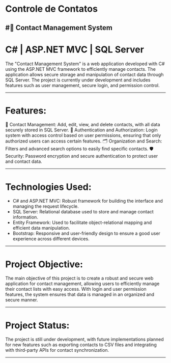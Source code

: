 # Controle de Contatos
#📇 Contact Management System
-------------------------------
# C# | ASP.NET MVC | SQL Server

The "Contact Management System" is a web application developed with C# using the ASP.NET MVC framework to efficiently manage contacts. The application allows secure storage and manipulation of contact data through SQL Server. The project is currently under development and includes features such as user management, secure login, and permission control.

-------------------------------

# Features:

📂 Contact Management: Add, edit, view, and delete contacts, with all data securely stored in SQL Server.
🔐 Authentication and Authorization: Login system with access control based on user permissions, ensuring that only authorized users can access certain features.
🗂️ Organization and Search: Filters and advanced search options to easily find specific contacts.
🛡️ Security: Password encryption and secure authentication to protect user and contact data.

-------------------------------

# Technologies Used:
- C# and ASP.NET MVC: Robust framework for building the interface and managing the request lifecycle.
- SQL Server: Relational database used to store and manage contact information.
- Entity Framework: Used to facilitate object-relational mapping and efficient data manipulation.
- Bootstrap: Responsive and user-friendly design to ensure a good user experience across different devices.
-------------------------------
# Project Objective:

The main objective of this project is to create a robust and secure web application for contact management, allowing users to efficiently manage their contact lists with easy access. With login and user permission features, the system ensures that data is managed in an organized and secure manner.

-------------------------------

# Project Status:

The project is still under development, with future implementations planned for new features such as exporting contacts to CSV files and integrating with third-party APIs for contact synchronization.

-------------------------------
